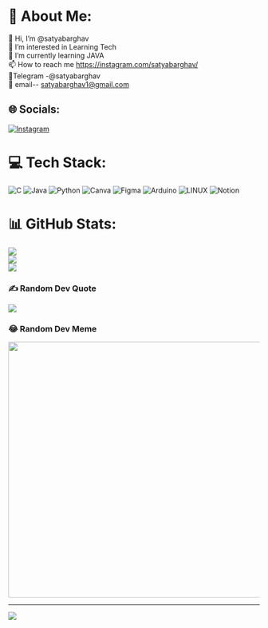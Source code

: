 # 💫 About Me:
👋 Hi, I’m @satyabarghav<br>👀 I’m interested in Learning Tech<br>🌱 I’m currently learning JAVA<br>📫 How to reach me https://instagram.com/satyabarghav/<br>📮Telegram -@satyabarghav<br>📩 email-- satyabarghav1@gmail.com


## 🌐 Socials:
[![Instagram](https://img.shields.io/badge/Instagram-%23E4405F.svg?logo=Instagram&logoColor=white)](https://instagram.com/satya.barghav) 

# 💻 Tech Stack:
![C](https://img.shields.io/badge/c-%2300599C.svg?style=for-the-badge&logo=c&logoColor=white) ![Java](https://img.shields.io/badge/java-%23ED8B00.svg?style=for-the-badge&logo=java&logoColor=white) ![Python](https://img.shields.io/badge/python-3670A0?style=for-the-badge&logo=python&logoColor=ffdd54) ![Canva](https://img.shields.io/badge/Canva-%2300C4CC.svg?style=for-the-badge&logo=Canva&logoColor=white) 	![Figma](https://img.shields.io/badge/figma-%23F24E1E.svg?style=for-the-badge&logo=figma&logoColor=white) ![Arduino](https://img.shields.io/badge/-Arduino-00979D?style=for-the-badge&logo=Arduino&logoColor=white) ![LINUX](https://img.shields.io/badge/Linux-FCC624?style=for-the-badge&logo=linux&logoColor=black) ![Notion](https://img.shields.io/badge/Notion-%23000000.svg?style=for-the-badge&logo=notion&logoColor=white)
# 📊 GitHub Stats:
![](https://github-readme-stats.vercel.app/api?username=satyabarghav&theme=dark&hide_border=false&include_all_commits=true&count_private=true)<br/>
![](https://github-readme-streak-stats.herokuapp.com/?user=satyabarghav&theme=dark&hide_border=false)<br/>
![](https://github-readme-stats.vercel.app/api/top-langs/?username=satyabarghav&theme=dark&hide_border=false&include_all_commits=true&count_private=true&layout=compact)

### ✍️ Random Dev Quote
![](https://quotes-github-readme.vercel.app/api?type=horizontal&theme=radical)

### 😂 Random Dev Meme
<img src="https://rm.up.railway.app/" width="512px"/>

---
[![](https://visitcount.itsvg.in/api?id=satyabarghav&icon=0&color=0)](https://visitcount.itsvg.in)

<!-- Proudly created with GPRM ( https://gprm.itsvg.in ) -->
